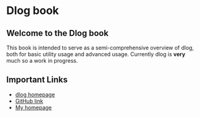 # Dlog book

## Welcome to the Dlog book
This book is intended to serve as a semi-comprehensive overview of dlog, both for basic utility usage and advanced usage. Currently dlog is __very__ much so a work in progress.

## Important Links
- [dlog homepage](https://dlog.div.is/)
- [GitHub link](http://github.com/clpi/dlog.git)
- [My homepage](https://clp.is)

